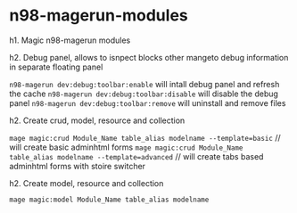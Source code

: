 # n98-magerun-modules

h1. Magic n98-magerun modules


h2. Debug panel, allows to isnpect blocks other mangeto debug information in separate floating panel

`n98-magerun dev:debug:toolbar:enable` will intall debug panel and refresh the cache
`n98-magerun dev:debug:toolbar:disable` will disable the debug panel
`n98-magerun dev:debug:toolbar:remove` will uninstall and remove files

h2. Create crud, model, resource and collection 

`mage magic:crud Module_Name table_alias modelname --template=basic`    // will create basic adminhtml forms
`mage magic:crud Module_Name table_alias modelname --template=advanced` // will create tabs based adminhtml forms with stoire switcher

h2. Create model, resource and collection 

`mage magic:model Module_Name table_alias modelname`


